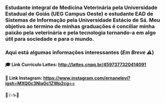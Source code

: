### Estudante integral de Medicina Veterinária pela Universidade Estadual de Goiás (UEG Campus Oeste) e estudante EAD de Sistemas de Informação pela Universidade Estácio de Sá. Meu objetivo ao termino de minhas graduações é conciliar minha paixão pela veterinária e pela tecnologia tornando-a em algo útil para sociedade e para o mundo.

### Aqui está algumas informações interessantes (_Em Breve ⚠️_)
#### 🎓 Link Currículo Lattes: http://lattes.cnpq.br/4597377320414091
#### 📸 Link Instagram: https://www.instagram.com/ernanelevi?igsh=MXQ0c3NiaGc1ZWp2cg==

🐶🩺☕👾
